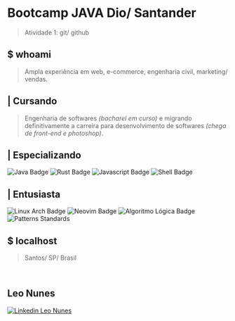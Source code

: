 # Bootcamp JAVA Dio/ Santander

> Atividade 1: git/ github


## $ whoami

> Ampla experiência em web, e-commerce, engenharia civil, marketing/ vendas.


## | Cursando

> Engenharia de softwares *(bacharel em curso)* e migrando definitivamente a carreira para desenvolvimento de softwares *(chega de front-end e photoshop)*.


## | Especializando

<img alt="Java Badge" src="https://img.shields.io/badge/java-%7B%7D%3B-gray?style=for-the-badge&logo=openjdk&logoColor=orange&labelColor=%232a2a2a&color=orange">  <img alt="Rust Badge" src="https://img.shields.io/badge/rust-%7B%7D%3B-gray?style=for-the-badge&logo=rust&logoColor=orange&labelColor=%232a2a2a&color=orange">  <img alt="Javascript Badge" src="https://img.shields.io/badge/javascript-%7B%7D-gray?style=for-the-badge&logo=javascript&logoColor=orange&labelColor=%232a2a2a&color=orange">  <img alt="Shell Badge" src="https://img.shields.io/badge/shell-%7C-gray?style=for-the-badge&logo=shell&logoColor=orange&labelColor=%232a2a2a&color=orange">


## | Entusiasta

<img alt="Linux Arch Badge" src="https://img.shields.io/badge/linux-arch-gray?style=for-the-badge&logo=linux&logoColor=green&labelColor=%232a2a2a&color=green">  <img alt="Neovim Badge" src="https://img.shields.io/badge/vim-neovim-gray?style=for-the-badge&logo=neovim&logoColor=green&labelColor=%232a2a2a&color=green">  <img alt="Algoritmo Lógica Badge" src="https://img.shields.io/badge/algoritmos-logica-gray?style=for-the-badge&logoColor=green&labelColor=%232a2a2a&color=green">  <img alt="Patterns Standards" src="https://img.shields.io/badge/patterns-standards-gray?style=for-the-badge&logoColor=green&labelColor=%232a2a2a&color=green">


## $ localhost

> Santos/ SP/ Brasil

<br>

## Leo Nunes 

<a href="https://linkedin.com/in/leo-nunes-galvao" target="_blank" title="Linkedin Leo Nunes"><img alt="Linkedin Leo Nunes" src="https://img.shields.io/badge/linkedin-blue?style=for-the-badge&logo=linkedin&logoColor=white&labelColor=blue&color=blue"></a>
